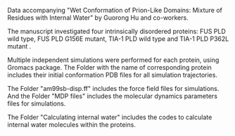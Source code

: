 Data accompanying "Wet Conformation of Prion-Like Domains: Mixture of Residues with Internal Water" by Guorong Hu and co-workers.

The manuscript investigated four intrinsically disordered proteins: FUS PLD wild type, FUS PLD G156E mutant,  TIA-1 PLD wild type and TIA-1 PLD P362L mutant .

Multiple independent simulations were performed for each protein, using Gromacs package. The Folder with the name of corresponding protein includes their initial conformation PDB files for all simulation trajectories.

The Folder "am99sb-disp.ff" includes the force field files for simulations. And the Folder "MDP files" includes the molecular dynamics parameters files for simulations.

The Folder "Calculating internal water" includes the codes to calculate internal water molecules within the proteins.

